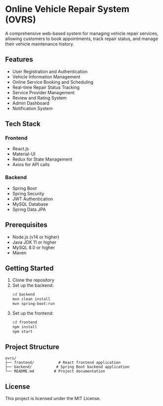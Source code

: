 # Online Vehicle Repair System (OVRS)

A comprehensive web-based system for managing vehicle repair services, allowing customers to book appointments, track repair status, and manage their vehicle maintenance history.

## Features

- User Registration and Authentication
- Vehicle Information Management
- Online Service Booking and Scheduling
- Real-time Repair Status Tracking
- Service Provider Management
- Review and Rating System
- Admin Dashboard
- Notification System

## Tech Stack

### Frontend
- React.js
- Material-UI
- Redux for State Management
- Axios for API calls

### Backend
- Spring Boot
- Spring Security
- JWT Authentication
- MySQL Database
- Spring Data JPA

## Prerequisites

- Node.js (v14 or higher)
- Java JDK 11 or higher
- MySQL 8.0 or higher
- Maven

## Getting Started

1. Clone the repository
2. Set up the backend:
   ```bash
   cd backend
   mvn clean install
   mvn spring-boot:run
   ```
3. Set up the frontend:
   ```bash
   cd frontend
   npm install
   npm start
   ```

## Project Structure

```
ovrs/
├── frontend/           # React frontend application
├── backend/           # Spring Boot backend application
└── README.md         # Project documentation
```

## License

This project is licensed under the MIT License.